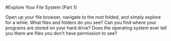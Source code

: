 #Explore Your File System (Part 1)

Open up your file browser, navigate to the root folded, and simply explore for a while. What files and folders do you see? Can you find where your programs are stored on your hard drive? Does the operating system ever tell you there are files you don't have permission to see?
